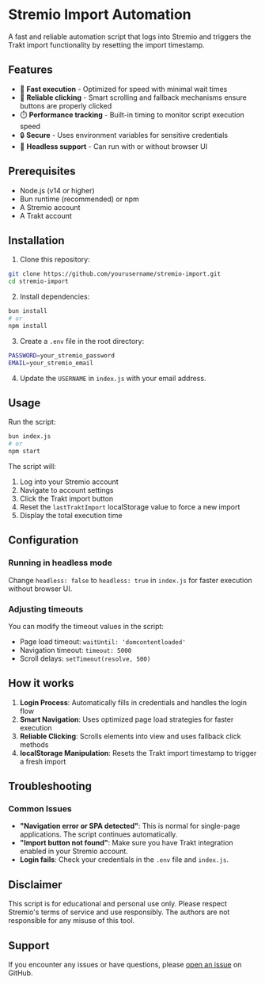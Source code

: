 # Stremio Import Automation

A fast and reliable automation script that logs into Stremio and triggers the Trakt import functionality by resetting the import timestamp.

## Features

- 🚀 **Fast execution** - Optimized for speed with minimal wait times
- 🎯 **Reliable clicking** - Smart scrolling and fallback mechanisms ensure buttons are properly clicked
- ⏱️ **Performance tracking** - Built-in timing to monitor script execution speed
- 🔒 **Secure** - Uses environment variables for sensitive credentials
- 🤖 **Headless support** - Can run with or without browser UI

## Prerequisites

- Node.js (v14 or higher)
- Bun runtime (recommended) or npm
- A Stremio account
- A Trakt account

## Installation

1. Clone this repository:
```bash
git clone https://github.com/yourusername/stremio-import.git
cd stremio-import
```

2. Install dependencies:
```bash
bun install
# or
npm install
```

3. Create a `.env` file in the root directory:
```bash
PASSWORD=your_stremio_password
EMAIL=your_stremio_email
```

4. Update the `USERNAME` in `index.js` with your email address.

## Usage

Run the script:
```bash
bun index.js
# or
npm start
```

The script will:
1. Log into your Stremio account
2. Navigate to account settings
3. Click the Trakt import button
4. Reset the `lastTraktImport` localStorage value to force a new import
5. Display the total execution time

## Configuration

### Running in headless mode
Change `headless: false` to `headless: true` in `index.js` for faster execution without browser UI.

### Adjusting timeouts
You can modify the timeout values in the script:
- Page load timeout: `waitUntil: 'domcontentloaded'`
- Navigation timeout: `timeout: 5000`
- Scroll delays: `setTimeout(resolve, 500)`

## How it works

1. **Login Process**: Automatically fills in credentials and handles the login flow
2. **Smart Navigation**: Uses optimized page load strategies for faster execution
3. **Reliable Clicking**: Scrolls elements into view and uses fallback click methods
4. **localStorage Manipulation**: Resets the Trakt import timestamp to trigger a fresh import

## Troubleshooting

### Common Issues

- **"Navigation error or SPA detected"**: This is normal for single-page applications. The script continues automatically.
- **"Import button not found"**: Make sure you have Trakt integration enabled in your Stremio account.
- **Login fails**: Check your credentials in the `.env` file and `index.js`.

## Disclaimer

This script is for educational and personal use only. Please respect Stremio's terms of service and use responsibly. The authors are not responsible for any misuse of this tool.

## Support

If you encounter any issues or have questions, please [open an issue](https://github.com/Shaun2177/stremio-import/issues) on GitHub.
